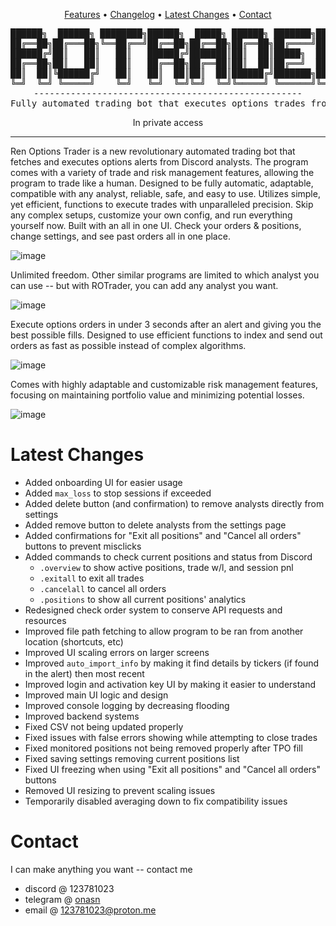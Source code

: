 <div align="center">

[Features](https://github.com/8pz/ROTrader?tab=readme-ov-file#features) • [Changelog](https://github.com/8pz/ROTrader/wiki/Changelog) • [Latest Changes](https://github.com/8pz/ROTrader#latest-changes) • [Contact](https://github.com/8pz/ROTrader#contact-me)
 
 <pre>
██████╗  ██████╗ ████████╗██████╗  █████╗ ██████╗ ███████╗██████╗ 
██╔══██╗██╔═══██╗╚══██╔══╝██╔══██╗██╔══██╗██╔══██╗██╔════╝██╔══██╗
██████╔╝██║   ██║   ██║   ██████╔╝███████║██║  ██║█████╗  ██████╔╝
██╔══██╗██║   ██║   ██║   ██╔══██╗██╔══██║██║  ██║██╔══╝  ██╔══██╗
██║  ██║╚██████╔╝   ██║   ██║  ██║██║  ██║██████╔╝███████╗██║  ██║
╚═╝  ╚═╝ ╚═════╝    ╚═╝   ╚═╝  ╚═╝╚═╝  ╚═╝╚═════╝ ╚══════╝╚═╝  ╚═╝
---------------------------------------------------
Fully automated trading bot that executes options trades from Discord analyst alerts
</pre>

In private access

</div>

------

Ren Options Trader is a new revolutionary automated trading bot that fetches and executes options alerts from Discord analysts. The program comes with a variety of trade and risk management features, allowing the program to trade like a human. Designed to be fully automatic, adaptable, compatible with any analyst, reliable, safe, and easy to use. Utilizes simple, yet efficient, functions to execute trades with unparalleled precision. Skip any complex setups, customize your own config, and run everything yourself now. Built with an all in one UI. Check your orders & positions, change settings, and see past orders all in one place.
 
![image](https://github.com/8pz/ROTrader/assets/70970973/c7c79156-e0db-4f74-b948-f3697043a815)

Unlimited freedom. Other similar programs are limited to which analyst you can use -- but with ROTrader, you can add any analyst you want.

![image](https://github.com/8pz/ROTrader/assets/70970973/574c3594-beab-4cb6-a2d1-73dcabfae3f1)

Execute options orders in under 3 seconds after an alert and giving you the best possible fills. Designed to use efficient functions to index and send out orders as fast as possible instead of complex algorithms.
  
![image](https://github.com/8pz/ROTrader/assets/70970973/afad38eb-57ee-4a53-8324-9953d0e7a7a9)

Comes with highly adaptable and customizable risk management features, focusing on maintaining portfolio value and minimizing potential losses.

![image](https://github.com/8pz/ROTrader/assets/70970973/06767da3-201d-4d49-9725-56ec649487d1)

# Latest Changes

- Added onboarding UI for easier usage
- Added `max_loss` to stop sessions if exceeded
- Added delete button (and confirmation) to remove analysts directly from settings
- Added remove button to delete analysts from the settings page
- Added confirmations for "Exit all positions" and "Cancel all orders" buttons to prevent misclicks
- Added commands to check current positions and status from Discord
  - `.overview` to show active positions, trade w/l, and session pnl
  - `.exitall` to exit all trades
  - `.cancelall` to cancel all orders
  - `.positions` to show all current positions' analytics
- Redesigned check order system to conserve API requests and resources
- Improved file path fetching to allow program to be ran from another location (shortcuts, etc)
- Improved UI scaling errors on larger screens
- Improved `auto_import_info` by making it find details by tickers  (if found in the alert) then most recent
- Improved login and activation key UI by making it easier to understand
- Improved main UI logic and design
- Improved console logging by decreasing flooding
- Improved backend systems
- Fixed CSV not being updated properly
- Fixed issues with false errors showing while attempting to close trades
- Fixed monitored positions not being removed properly after TPO fill
- Fixed saving settings removing current positions list
- Fixed UI freezing when using "Exit all positions" and "Cancel all orders" buttons
- Removed UI resizing to prevent scaling issues
- Temporarily disabled averaging down to fix compatibility issues


# Contact

I can make anything you want -- contact me

- discord @ 123781023
- telegram @ [onasn](https://t.me/onasn)
- email @ 123781023@proton.me
